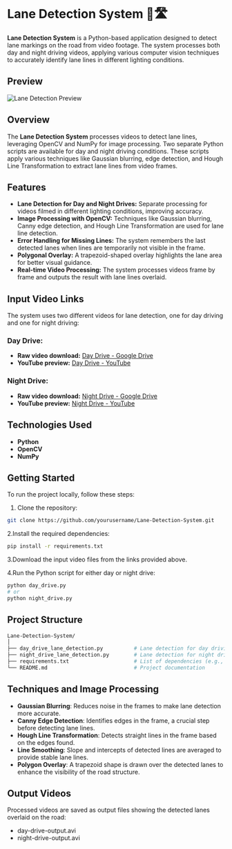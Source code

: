 # Lane Detection System 🚗🛣️

**Lane Detection System** is a Python-based application designed to detect lane markings on the road from video footage. The system processes both day and night driving videos, applying various computer vision techniques to accurately identify lane lines in different lighting conditions.

## Preview

![Lane Detection Preview](./lanedetection.gif)

## Overview

The **Lane Detection System** processes videos to detect lane lines, leveraging OpenCV and NumPy for image processing. Two separate Python scripts are available for day and night driving conditions. These scripts apply various techniques like Gaussian blurring, edge detection, and Hough Line Transformation to extract lane lines from video frames.

## Features

- **Lane Detection for Day and Night Drives:** Separate processing for videos filmed in different lighting conditions, improving accuracy.
- **Image Processing with OpenCV:** Techniques like Gaussian blurring, Canny edge detection, and Hough Line Transformation are used for lane line detection.
- **Error Handling for Missing Lines:** The system remembers the last detected lanes when lines are temporarily not visible in the frame.
- **Polygonal Overlay:** A trapezoid-shaped overlay highlights the lane area for better visual guidance.
- **Real-time Video Processing:** The system processes videos frame by frame and outputs the result with lane lines overlaid.

## Input Video Links

The system uses two different videos for lane detection, one for day driving and one for night driving:

### Day Drive:
- **Raw video download:** [Day Drive - Google Drive](https://drive.google.com/file/d/1qxNcqjQPsiqj5z1uzSbHO_hExGDDnk3F/view)
- **YouTube preview:** [Day Drive - YouTube](https://www.youtube.com/watch?v=uHCSfWnePP0)

### Night Drive:
- **Raw video download:** [Night Drive - Google Drive](https://drive.google.com/file/d/1jYsov9fi90QRxaFNu16AaLmIl77Y4H05/view)
- **YouTube preview:** [Night Drive - YouTube](https://www.youtube.com/watch?v=iV5cvtQZLwU)

## Technologies Used

- **Python**
- **OpenCV**
- **NumPy**

## Getting Started

To run the project locally, follow these steps:

1. Clone the repository:

```bash
git clone https://github.com/yourusername/Lane-Detection-System.git
```

2.Install the required dependencies:

```bash
pip install -r requirements.txt
```

3.Download the input video files from the links provided above.

4.Run the Python script for either day or night drive:

```bash
python day_drive.py
# or
python night_drive.py
```

## Project Structure

```bash
Lane-Detection-System/
│
├── day_drive_lane_detection.py          # Lane detection for day driving video
├── night_drive_lane_detection.py        # Lane detection for night driving video
├── requirements.txt                     # List of dependencies (e.g., OpenCV, NumPy)
└── README.md                            # Project documentation
```

## Techniques and Image Processing
- **Gaussian Blurring**: Reduces noise in the frames to make lane detection more accurate.
- **Canny Edge Detection**: Identifies edges in the frame, a crucial step before detecting lane lines.
- **Hough Line Transformation**: Detects straight lines in the frame based on the edges found.
- **Line Smoothing**: Slope and intercepts of detected lines are averaged to provide stable lane lines.
- **Polygon Overlay**: A trapezoid shape is drawn over the detected lanes to enhance the visibility of the road structure.

## Output Videos
Processed videos are saved as output files showing the detected lanes overlaid on the road:

- day-drive-output.avi
- night-drive-output.avi
